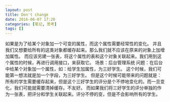 ```yaml
---
layout: post
title: Don't change
date: 2016-06-07 17:20
categories: [笔记, 思考]
tags: []
---
```

如果是为了给某个对象加一个可变的属性，而这个属性需要经常性的变化。
并且我们又想要给所有的这类对象都缓存起来。那么我们就不应该在原来的对象上加增加属性。
而应该另建一张表，将这个属性的表和这个对象关联起来。我们用到这个属性的时候，再进行调用接口，来获取它。
场景：后台管理系统
问题：在后台中给某个对象加一个属性，如：给学生加属性，为三好学生。
这个时候，我们可能第一想法就是加一个字段，为三好学生。
但是这个时候可能带来的问题就是：
所有的学生需要缓存起来，但是这个三好学生的评分是个不停地变化的。而一旦变化，我们可能就需要清掉缓存。不友好。
而如果我们将三好学生的评分单独的作为一张表，把评分和学生关联起来。评分不停的变，但是不会影响所有的学生。
